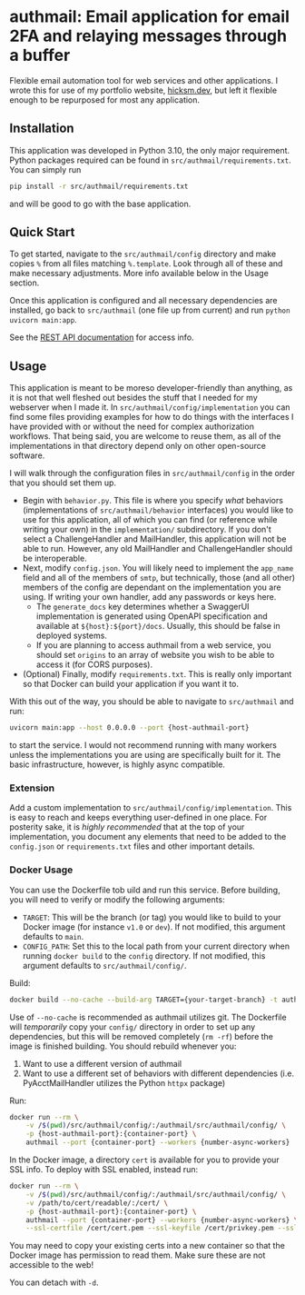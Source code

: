 # authmail: Email application for email 2FA and relaying messages through a buffer

Flexible email automation tool for web services and other applications. I wrote this for use of my portfolio website, [hicksm.dev](https://hicksm.dev), but left it flexible enough to be repurposed for most any application.

## Installation

This application was developed in Python 3.10, the only major requirement. Python packages required can be found in `src/authmail/requirements.txt`. You can simply run

```bash
pip install -r src/authmail/requirements.txt
```

and will be good to go with the base application.

## Quick Start

To get started, navigate to the `src/authmail/config` directory and make copies `%` from all files matching `%.template`. Look through all of these and make necessary adjustments. More info available below in the Usage section.

Once this application is configured and all necessary dependencies are installed, go back to `src/authmail` (one file up from current) and run `python uvicorn main:app`.

See the [REST API documentation](https://github.com/mwhicks-dev/authmail/wiki#api) for access info.

## Usage

This application is meant to be moreso developer-friendly than anything, as it is not that well fleshed out besides the stuff that I needed for my webserver when I made it. In `src/authmail/config/implementation` you can find some files providing examples for how to do things with the interfaces I have provided with or without the need for complex authorization workflows. That being said, you are welcome to reuse them, as all of the implementations in that directory depend only on other open-source software. 

I will walk through the configuration files in `src/authmail/config` in the order that you should set them up.

* Begin with `behavior.py`. This file is where you specify *what* behaviors (implementations of `src/authmail/behavior` interfaces) you would like to use for this application, all of which you can find (or reference while writing your own) in the `implementation/` subdirectory. If you don't select a ChallengeHandler and MailHandler, this application will not be able to run. However, any old MailHandler and ChallengeHandler should be interoperable.
* Next, modify `config.json`. You will likely need to implement the `app_name` field and all of the members of `smtp`, but technically, those (and all other) members of the config are dependant on the implementation you are using. If writing your own handler, add any passwords or keys here.
  * The `generate_docs` key determines whether a SwaggerUI implementation is generated using OpenAPI specification and available at `${host}:${port}/docs`. Usually, this should be false in deployed systems.
  * If you are planning to access authmail from a web service, you should set `origins` to an array of website you wish to be able to access it (for CORS purposes). 
* (Optional) Finally, modify `requirements.txt`. This is really only important so that Docker can build your application if you want it to.

With this out of the way, you should be able to navigate to `src/authmail` and run:

```bash
uvicorn main:app --host 0.0.0.0 --port {host-authmail-port}
```

to start the service. I would not recommend running with many workers unless the implementations you are using are specifically built for it. The basic infrastructure, however, is highly async compatible.

### Extension

Add a custom implementation to `src/authmail/config/implementation`. This is easy to reach and keeps everything user-defined in one place. For posterity sake, it is *highly recommended* that at the top of your implementation, you document any elements that need to be added to the `config.json` or `requirements.txt` files and other important details.

### Docker Usage

You can use the Dockerfile tob uild and run this service. Before building, you will need to verify or modify the following arguments:

* `TARGET`: This will be the branch (or tag) you would like to build to your Docker image (for instance `v1.0` or `dev`). If not modified, this argument defaults to `main`.
* `CONFIG_PATH`: Set this to the local path from your current directory when running `docker build` to the `config` directory. If not modified, this argument defaults to `src/authmail/config/`.

Build:

```bash
docker build --no-cache --build-arg TARGET={your-target-branch} -t authmail .
```

Use of `--no-cache` is recommended as authmail utilizes git. The Dockerfile will *temporarily* copy your `config/` directory in order to set up any dependencies, but this will be removed completely (`rm -rf`) before the image is finished building. You should rebuild whenever you:

1. Want to use a different version of authmail
1. Want to use a different set of behaviors with different dependencies (i.e. PyAcctMailHandler utilizes the Python `httpx` package)

Run:

```bash
docker run --rm \
    -v /$(pwd)/src/authmail/config/:/authmail/src/authmail/config/ \
    -p {host-authmail-port}:{container-port} \
    authmail --port {container-port} --workers {number-async-workers}
```

In the Docker image, a directory `cert` is available for you to provide your SSL info. To deploy with SSL enabled, instead run:

```bash
docker run --rm \
    -v /$(pwd)/src/authmail/config/:/authmail/src/authmail/config/ \
    -v /path/to/cert/readable/:/cert/ \
    -p {host-authmail-port}:{container-port} \
    authmail --port {container-port} --workers {number-async-workers} \
    --ssl-certfile /cert/cert.pem --ssl-keyfile /cert/privkey.pem --ssl-keyfile-password {your-kf-password}
```

You may need to copy your existing certs into a new container so that the Docker image has permission to read them. Make sure these are not accessible to the web!

You can detach with `-d`.
